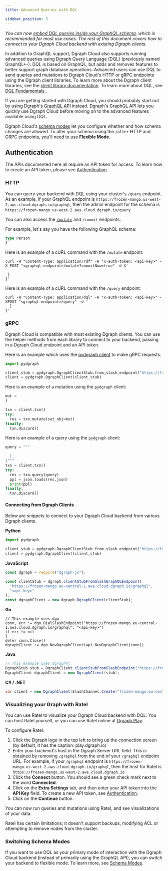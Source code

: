 ```yaml
---
title: Advanced Queries with DQL

sidebar_position: 3
---
```


*You can now [embed DQL queries inside your GraphQL schema](https://dgraph.io/docs/graphql/custom/graphqlpm), which is recommended for most use cases. The rest of this document covers how to connect to your Dgraph Cloud backend with existing Dgraph clients.*

In addition to GraphQL support, Dgraph Cloud also supports running advanced
queries using Dgraph Query Language (DQL) (previously named GraphQL+-).
DQL is based on GraphQL, but adds and removes features to better support graph
database operations. Advanced users can use DQL to send queries and mutations
to Dgraph Cloud's HTTP or gRPC endpoints using the Dgraph client libraries.
To learn more about the Dgraph client libraries, see the 
[client library documentation](https://dgraph.io/docs/docs/dql/clients/). To learn more
about DQL, see [DQL Fundamentals](https://dgraph.io/docs/query-language/graphql-fundamentals/)..

If you are getting started with Dgraph Cloud, you should probably start out by
using Dgraph's [GraphQL API](https://dgraph.io/docs/graphql/overview) instead.
Dgraph's GraphQL API lets you quickly use Dgraph Cloud before moving on to the
advanced features available using DQL.


Dgraph Cloud's [schema modes](/docs/cloud/admin/schema-modes/) let
you configure whether and how schema changes are allowed. To alter your schema 
using the `/alter` HTTP and GRPC endpoints, you'll need to use **Flexible Mode**.


## Authentication

The APIs documented here all require an API token for access. To learn how to
create an API token, please see [Authentication](/docs/cloud/admin/authentication).

### HTTP

You can query your backend with DQL using your cluster's `/query` endpoint. As
an example, if your GraphQL endpoint is `https://frozen-mango.us-west-2.aws.cloud.dgraph.io/graphql`,
then the admin endpoint for the schema is `https://frozen-mango.us-west-2.aws.cloud.dgraph.io/query`.

You can also access the [`/mutate`](https://dgraph.io/docs/mutations/) and
`/commit` endpoints.

For example, let's say you have the following GraphQL schema:
```graphql
type Person 
}
```

Here is an example of a cURL command with the `/mutate` endpoint:

```
curl -H "Content-Type: application/rdf" -H "x-auth-token: <api-key>" -X POST "<graphql-endpoint>/mutate?commitNow=true" -d $'

 }
}'
```

Here is an example of a cURL command with the `/query` endpoint:

```
curl -H "Content-Type: application/dql" -H "x-auth-token: <api-key>" -XPOST "<graphql-endpoint>/query" -d '
  }
}'
```

### gRPC

Dgraph Cloud is compatible with most existing Dgraph clients. You can use the
helper methods from each library to connect to your backend, passing in a Dgraph
Cloud endpoint and an API token.

Here is an example which uses the [pydgraph client](https://github.com/dgraph-io/pydgraph) to make gRPC requests.

```python
import pydgraph

client_stub = pydgraph.DgraphClientStub.from_slash_endpoint("https://frozen-mango.eu-central-1.aws.cloud.dgraph.io/graphql", "<api-key>")
client = pydgraph.DgraphClient(client_stub)
```

Here is an example of a mutation using the `pydgraph` client:
```python
mut = 
}

txn = client.txn()
try:
  res = txn.mutate(set_obj=mut)
finally:
  txn.discard()
```

Here is an example of a query using the `pydgraph` client:
```python
query = """

  }
}"""
txn = client.txn()
try:
  res = txn.query(query)
  ppl = json.loads(res.json)
  print(ppl)
finally:
  txn.discard()
```

#### Connecting from Dgraph Clients

Below are snippets to connect to your Dgraph Cloud backend from various Dgraph
clients.

**Python**
```python
import pydgraph

client_stub = pydgraph.DgraphClientStub.from_slash_endpoint("https://frozen-mango.eu-central-1.aws.cloud.dgraph.io/graphql", "<api-key>")
client = pydgraph.DgraphClient(client_stub)
```

**JavaScript**
```javascript
const dgraph = require("dgraph-js");

const clientStub = dgraph.clientStubFromSlashGraphQLEndpoint(
  "https://frozen-mango.eu-central-1.aws.cloud.dgraph.io/graphql",
  "<api-key>"
);
const dgraphClient = new dgraph.DgraphClient(clientStub);
```

**Go**
```golang
// This example uses dgo
conn, err := dgo.DialSlashEndpoint("https://frozen-mango.eu-central-1.aws.cloud.dgraph.io/graphql", "<api-key>")
if err != nil 
}
defer conn.Close()
dgraphClient := dgo.NewDgraphClient(api.NewDgraphClient(conn))
```

**Java**
```java
// This example uses dgraph4j
DgraphStub stub = DgraphClient.clientStubFromSlashEndpoint("https://frozen-mango.eu-central-1.aws.cloud.dgraph.io/graphql", "<api-key>");
DgraphClient dgraphClient = new DgraphClient(stub);
```

**C# / .NET**
```c#
var client = new DgraphClient(SlashChannel.Create("frozen-mango.eu-central-1.aws.cloud.dgraph.io:443", "<api-key>"));
```

### Visualizing your Graph with Ratel

You can use Ratel to visualize your Dgraph Cloud backend with DQL. You can host
Ratel yourself, or you can use Ratel online at [Dgraph Play](https://play.dgraph.io/?latest#connection).

To configure Ratel:

1. Click the Dgraph logo in the top left to bring up the connection screen (by default, it has the caption: play.dgraph.io)
2. Enter your backend's host in the Dgraph Server URL field. This is obtained by removing `/graphql` from the end of your `/graphql` endpoint URL. For example, if your `/graphql` endpoint is `https://frozen-mango.us-west-2.aws.cloud.dgraph.io/graphql`, then the host for Ratel is `https://frozen-mango.us-west-2.aws.cloud.dgraph.io`
3. Click the **Connect** button. You should see a green check mark next to the word **Connected**.
4. Click on the **Extra Settings** tab, and then enter your API token into the
 **API Key** field. To create a new API token, see [Authentication](/docs/cloud/admin/authentication).
5. Click on the **Continue** button.

You can now run queries and mutations using Ratel, and see visualizations of
your data.

Ratel has certain limitations; it doesn't support backups, modifying ACL or
attempting to remove nodes from the cluster.

### Switching Schema Modes

If you want to use DQL as your primary mode of interaction with the Dgraph Cloud
backend (instead of primarily using the GraphQL API), you can switch your
backend to flexible mode. To learn more, see
[Schema Modes](/docs/cloud/admin/schema-modes).
